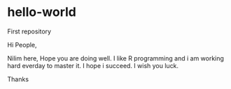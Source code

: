 # hello-world
First repository

Hi People,

Nilim here, Hope you are doing well. 
I like R programming and i am working hard everday to master it.
I hope i succeed. I wish you luck.

Thanks


